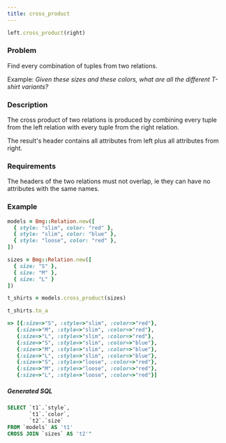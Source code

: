 ```yaml
---
title: cross_product 
---
```


```ruby
left.cross_product(right)
```

### Problem

Find every combination of tuples from two relations.

Example: *Given these sizes and these colors, what are all the different T-shirt variants?*

### Description

The cross product of two relations is produced by combining every tuple from the left relation with every tuple from the right relation.

The result's header contains all attributes from left plus all attributes from right.

### Requirements

The headers of the two relations must not overlap, ie they can have no attributes with the same names.

### Example

```ruby
models = Bmg::Relation.new([
  { style: "slim", color: "red" },
  { style: "slim", color: "blue" },
  { style: "loose", color: "red" },
])

sizes = Bmg::Relation.new([
  { size: "S" },
  { size: "M" },
  { size: "L" }
])

t_shirts = models.cross_product(sizes)

t_shirts.to_a

=> [{:size=>"S", :style=>"slim", :color=>"red"},
   {:size=>"M", :style=>"slim", :color=>"red"},
   {:size=>"L", :style=>"slim", :color=>"red"},
   {:size=>"S", :style=>"slim", :color=>"blue"},
   {:size=>"M", :style=>"slim", :color=>"blue"},
   {:size=>"L", :style=>"slim", :color=>"blue"},
   {:size=>"S", :style=>"loose", :color=>"red"},
   {:size=>"M", :style=>"loose", :color=>"red"},
   {:size=>"L", :style=>"loose", :color=>"red"}]

```

##### Generated SQL

```sql
SELECT `t1`.`style`,
       `t1`.`color`,
       `t2`.`size`
FROM `models` AS 't1'
CROSS JOIN `sizes` AS 't2'"
```

